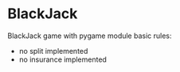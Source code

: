 # BlackJack
BlackJack game with pygame module
basic rules:
  - no split implemented
  - no insurance implemented
